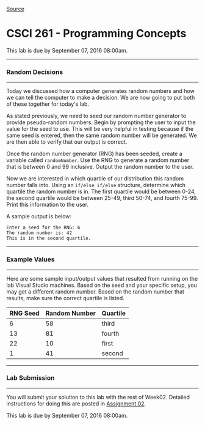 
[Source](http://eecs.mines.edu/Courses/csci261/labs/lab2b.php "Permalink to CSCI 261 - Programming Concepts")

# CSCI 261 - Programming Concepts

This lab is due by September 07, 2016 08:00am.

* * *

### Random Decisions

* * *

  

Today we discussed how a computer generates random numbers and how we can tell the computer to make a decision. We are now going to put both of these together for today's lab.

As stated previously, we need to seed our random number generator to provide pseudo-random numbers. Begin by prompting the user to input the value for the seed to use. This will be very helpful in testing because if the same seed is entered, then the same random number will be generated. We are then able to verify that our output is correct.

Once the random number generator (RNG) has been seeded, create a variable called `randomNumber`. Use the RNG to generate a random number that is between 0 and 99 inclusive. Output the random number to the user.

Now we are interested in which quartile of our distribution this random number falls into. Using an `if/else if/else` structure, determine which quartile the random number is in. The first quartile would be between 0-24, the second quartile would be between 25-49, third 50-74, and fourth 75-99. Print this information to the user.

A sample output is below:
```
Enter a seed for the RNG: 6  
The random number is: 42  
This is in the second quartile.
```
  

* * *

### Example Values

* * *

Here are some sample input/output values that resulted from running on the lab Visual Studio machines. Based on the seed and your specific setup, you may get a different random number. Based on the random number that results, make sure the correct quartile is listed.

| RNG Seed | Random Number | Quartile |
| --- | --- | --- |
| 6  | 58 | third  |
| 13 | 81 | fourth |
| 22 | 10 | first  |
| 1  | 41 | second |

  

* * *

### Lab Submission

* * *

  

You will submit your solution to this lab with the rest of Week02. Detailed instructions for doing this are posted in [Assignment 02][1].

This lab is due by September 07, 2016 08:00am.

[1]: ../homework/hw2.php
  
